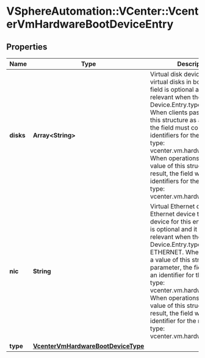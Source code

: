 # VSphereAutomation::VCenter::VcenterVmHardwareBootDeviceEntry

## Properties
Name | Type | Description | Notes
------------ | ------------- | ------------- | -------------
**disks** | **Array&lt;String&gt;** | Virtual disk device. List of virtual disks in boot order. This field is optional and it is only relevant when the value of Device.Entry.type is DISK. When clients pass a value of this structure as a parameter, the field must contain identifiers for the resource type: vcenter.vm.hardware.Disk. When operations return a value of this structure as a result, the field will contain identifiers for the resource type: vcenter.vm.hardware.Disk. | [optional] 
**nic** | **String** | Virtual Ethernet device. Ethernet device to use as boot device for this entry. This field is optional and it is only relevant when the value of Device.Entry.type is ETHERNET. When clients pass a value of this structure as a parameter, the field must be an identifier for the resource type: vcenter.vm.hardware.Ethernet. When operations return a value of this structure as a result, the field will be an identifier for the resource type: vcenter.vm.hardware.Ethernet. | [optional] 
**type** | [**VcenterVmHardwareBootDeviceType**](VcenterVmHardwareBootDeviceType.md) |  | 


